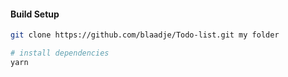 #### Build Setup

``` bash
git clone https://github.com/blaadje/Todo-list.git my folder

# install dependencies
yarn

```

